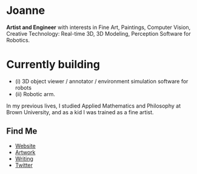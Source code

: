 # Joanne
**Artist and Engineer** with interests in Fine Art, Paintings, Computer Vision, Creative Technology: Real-time 3D, 3D Modeling, Perception Software for Robotics. 

# Currently building 
- (i) 3D object viewer / annotator / environment simulation software for robots
- (ii) Robotic arm. 

In my previous lives, I studied Applied Mathematics and Philosophy at Brown University, and as a kid I was trained as a fine artist. 

## Find Me
- <a href="https://limjungyoon.com/">Website</a>
- <a href="https://limjungyoon.com/art.html">Artwork</a>
- <a href="https://jungyoonlim.substack.com/">Writing</a>
- <a href="https://twitter.com/jungyoonlim">Twitter</a>

